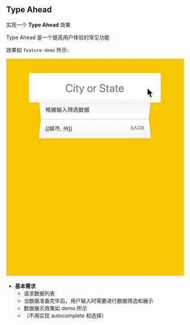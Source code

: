 ## Type Ahead

实现一个 **Type Ahead** 效果

Type Ahead 是一个提高用户体验的常见功能

效果如 `feature-demo` 所示:

![feature-demo](./feature-demo.gif)

- **基本需求**
  - 请求数据列表
  - 当数据准备完毕后，用户输入时需要进行数据筛选和展示
  - 数据展示效果如 demo 所示
  - （不用实现 autocomplete 和选择）
